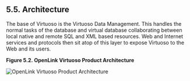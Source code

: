 <div id="conceptarchitecture" class="section">

<div class="titlepage">

<div>

<div>

## 5.5. Architecture

</div>

</div>

</div>

The base of Virtuoso is the Virtuoso Data Management. This handles the
normal tasks of the database and virtual database collaborating between
local native and remote SQL and XML based resources. Web and Internet
services and protocols then sit atop of this layer to expose Virtuoso to
the Web and its users.

<div class="figure-float">

<div id="varch322" class="figure">

**Figure 5.2. OpenLink Virtuoso Product Architecture**

<div class="figure-contents">

<div class="mediaobject">

![OpenLink Virtuoso Product Architecture](images/varch32.jpg)

</div>

</div>

</div>

  

</div>

</div>
